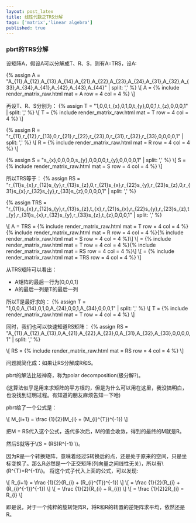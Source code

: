 ```yaml
---
layout: post_latex
title: 线性代数之TRS分解
tags: ['matrix','linear algebra']
published: true
---
```



### pbrt的TRS分解

设矩阵A，假设A可以分解成T、R、S，则有A=TRS，设A:

{% assign A = "A\_\{11\},A\_\{12\},A\_\{13\},A\_\{14\},A\_\{21\},A\_\{22\},A\_\{23\},A\_\{24\},A\_\{31\},A\_\{32\},A\_\{33\},A\_\{34\},A\_\{41\},A\_\{42\},A\_\{43\},A\_\{44\}" | split: ',' %}
\\[ A = {% include render_matrix_raw.html mat = A row = 4 col = 4 %}  \\]

再设T、R、S分别为：
{% assign T = "1,0,0,t\_\{x\},0,1,0,t\_\{y\},0,0,1,t\_\{z\},0,0,0,1" | split: ',' %}
\\[ T = {% include render_matrix_raw.html mat = T row = 4 col = 4 %}  \\]

{% assign R = "r\_\{11\},r\_\{12\},r\_\{13\},0,r\_\{21\},r\_\{22\},r\_\{23\},0,r\_\{31\},r\_\{32\},r\_\{33\},0,0,0,0,1" | split: ',' %}
\\[ R = {% include render_matrix_raw.html mat = R row = 4 col = 4 %}  \\]


{% assign S = "s\_\{x\},0,0,0,0,s\_\{y\},0,0,0,0,t\_\{y\},0,0,0,0,1" | split: ',' %}
\\[ S = {% include render_matrix_raw.html mat = S row = 4 col = 4 %}  \\]

<!--more-->

所以TRS等于：
{% assign RS = "r\_\{11\}s\_\{x\},r\_\{12\}s\_\{y\},r\_\{13\}s\_\{z\},0,r\_\{21\}s\_\{x\},r\_\{22\}s\_\{y\},r\_\{23\}s\_\{z\},0,r\_\{31\}s\_\{x\},r\_\{32\}s\_\{y\},r\_\{33\}s\_\{z\},0,0,0,0,1" | split: ',' %}

{% assign TRS = "r\_\{11\}s\_\{x\},r\_\{12\}s\_\{y\},r\_\{13\}s\_\{z\},t\_\{x\},r\_\{21\}s\_\{x\},r\_\{22\}s\_\{y\},r\_\{23\}s\_\{z\},t\_\{y\},r\_\{31\}s\_\{x\},r\_\{32\}s\_\{y\},r\_\{33\}s\_\{z\},t\_\{z\},0,0,0,1" | split: ',' %}

\\[ A = TRS = {% include render_matrix_raw.html mat = T row = 4 col = 4 %}{% include render_matrix_raw.html mat = R row = 4 col = 4 %}{% include render_matrix_raw.html mat = S row = 4 col = 4 %}\\]
\\[ = {% include render_matrix_raw.html mat = T row = 4 col = 4 %}{% include render_matrix_raw.html mat = RS row = 4 col = 4 %}\\]
\\[  = {% include render_matrix_raw.html mat = TRS row = 4 col = 4 %} \\]

从TRS矩阵可以看出：

- A矩阵的最后一行为[0,0,0,1]
- A的最后一列是T的最后一列

所以T是最好求的：
{% assign T = "1,0,0,A\_\{14\},0,1,0,A\_\{24\},0,0,1,A\_\{34\},0,0,0,1" | split: ',' %}
\\[ T = {% include render_matrix_raw.html mat = T row = 4 col = 4 %}  \\]

同时，我们也可以快速知道RS矩阵：
{% assign RS = "A\_\{11\},A\_\{12\},A\_\{13\},0,A\_\{21\},A\_\{22\},A\_\{23\},0,A\_\{31\},A\_\{32\},A\_\{33\},0,0,0,0,1" | split: ',' %}

\\[ RS = {% include render_matrix_raw.html mat = RS row = 4 col = 4 %}  \\]

问题就简化成：如果让RS分解成R和S。

pbrt的解法比较神奇，称为polar decomposition(极分解?)。

(这算法似乎是用来求矩阵的平方根的，但是为什么可以用在这里，我没搞明白，也没找到证明过程。有知道的朋友麻烦告知一下哈)

pbrt给了一个公式是：

\\[ M\_\{i+1\} = \\frac \{1\}\{2\}(M\_\{i\} + (M\_\{i\}\^\{T\})\^\{-1\}) \\]

把M = RS代入这个公式，迭代多次后，M的值会收敛，得到的最终的M就是R。

然后S就等于\\(S = (RS)R\^\{-1\} \\)。

因为R是一个转换矩阵，意味着经过S转换后的点，还是处于原来的空间，只是坐标变换了。那么R必然是一个正交矩阵(列向量之间线性无关)，所以有\\(R\^\{T\}=R\^\{-1\}\\)。
将这个式子代入上面的公式，可以发现:

\\[ R\_\{i+1\} = \\frac \{1\}\{2\}(R\_\{i\} + (R\_\{i\}\^\{T\})\^\{-1\}) \\]
\\[ = \\frac \{1\}\{2\}(R\_\{i\} + (R\_\{i\}\^\{-1\})\^\{-1\}) \\]
\\[ = \\frac \{1\}\{2\}(R\_\{i\} + R\_\{i\}) \\]
\\[ = \\frac \{1\}\{2\}2R\_\{i\}  = R\_\{i\} \\]

即是说，对于一个纯粹的旋转矩阵R，将R和R的转置的逆矩阵求平均，依然还是R。


